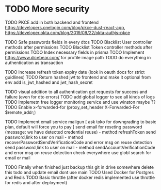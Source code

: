 

TODO More security
========================================================
TODO PKCE add in both backend and frontend
 https://developers.onelogin.com/blog/pkce-dust-react-app,
 https://developer.okta.com/blog/2019/08/22/okta-authjs-pkce

TODO Safe passwords fields in every dtos
TODO Blacklist User controller methods after permissions
TODO Blacklist Token controller methods after permissions
TODO Index necessary fields in prisma
TODO Implement https://www.dicebear.com/ for profile image path
TODO do everything in authentication as transaction


TODO Increase refresh token expiry date (look in oauth docs for strict guidlines)
TODO Return hashed jwt to frontend and make it optional from env add is_jwt_hashed and jwt_hash_secret

TODO visual addition to all authentication get requests for success and failure (even for dto errors)
TODO add global logger to see all kinds of logs
TODO Implemetn free logger monitoring service and use winston maybe ??
TODO Enable x-forwarded-for (proxy_set_header X-Forwarded-For $remote_addr;)

TODO Implement email service mailgun
  [ ask toko for downgrading to basic plan, default will force you to pay ]
  send email for reseting password (message: we have detected credential reuse) - method refreshToken
  send password,link to user on mail - method recoverPasswordSendVerificationCode and error msg on reuse detection
  send password,link to user on mail - method sendAccountVerificationCode and error msg on reuse detection
  check everywhere use globl search for email or mail


TODO Finally when finished just backup this git in drive somewhere delete this todo and update email dont use main
TODO Used Docker for Postgres and Redis
TODO Basic throttle (after docker redis implemented use throttle for redis and after deployment)